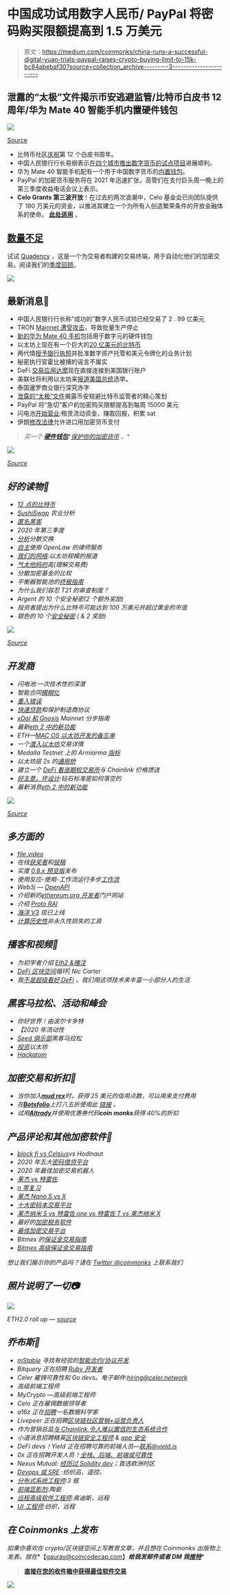 # 中国成功试用数字人民币/ PayPal 将密码购买限额提高到 1.5 万美元

> 原文：<https://medium.com/coinmonks/china-runs-a-successful-digital-yuan-trials-paypal-raises-crypto-buying-limit-to-15k-bc84abebaf30?source=collection_archive---------3----------------------->

## 泄露的“太极”文件揭示币安逃避监管/比特币白皮书 12 周年/华为 Mate 40 智能手机内置硬件钱包

![](img/51cf812c346190610680b69a8f7ff0fe.png)

[Source](https://www.reddit.com/r/CryptoCurrency/comments/jki9fx/pink_sus/)

*   比特币社区[庆祝](https://bitcoinist.com/bitcoin-to-celebrate-12-years-from-whitepaper-with-crucial-close-above-12k/)第 12 个白皮书周年。
*   中国人民银行行长易纲表示[在四个城市推出数字货币的试点项目](https://www.bloomberg.com/news/articles/2020-11-02/pboc-governor-says-4-million-transactions-so-far-in-digital-yuan?srnd=premium-asia)进展顺利。
*   华为 Mate 40 智能手机配有一个用于中国数字货币的[内置钱包](https://decrypt.co/46706/new-huawei-smartphone-includes-a-hardware-wallet-for-the-digital-yuan)。
*   PayPal 的加密货币服务将在 2021 年迅速扩张，高管们在支付巨头周一晚上的第三季度收益电话会议上表示。
*   **Celo Grants 第三波开放**！在过去的两次浪潮中，Celo 基金会已向团队提供了 180 万美元的资金，以推进其建立一个为所有人创造繁荣条件的开放金融体系的使命。 [**此处适用**](https://celofoundation.submittable.com/submit) 。

## [数量不足](https://quadency.com/?r=ea20aa360c45d1f5ad47a19a)

试试 [Quadency](https://blog.coincodecap.com/go/quadency) ，这是一个为交易者构建的交易终端，用于自动化他们的加密交易。阅读我们的[季度回顾](/coinmonks/quadency-review-a-crypto-trading-automation-platform-3068eaa374e1)。

[![](img/b48a88a126163e7d8c0f980f49d039a1.png)](https://quadency.com?r=ea20aa360c45d1f5ad47a19a)

## 最新消息📰

*   中国人民银行行长称“成功的”数字人民币试验已经交易了 2 . 99 亿美元
*   TRON [Mainnet 遭受攻击](https://cryptobriefing.com/tron-mainnet-suffers-attack-brings-block-production-halt/)，导致批量生产停止
*   [新的华为 Mate 40 手机](https://decrypt.co/46706/new-huawei-smartphone-includes-a-hardware-wallet-for-the-digital-yuan)包括用于数字元的硬件钱包
*   以太坊上现在有一个巨大的[20 亿美元的比特币](https://decrypt.co/46626/a-whopping-2-billion-in-bitcoin-is-now-on-ethereum)
*   两代情[授予银行执照](https://avantibank.com/bank-charter-granted/)并批准数字资产托管和美元令牌化的业务计划
*   秘密执行官霍比被捕的谣言不属实
*   DeFi [交易应用达摩](https://www.coindesk.com/defi-trading-app-dharma-now-connects-directly-to-us-bank-accounts)现在直接连接到美国银行账户
*   美联社将利用以太坊来[报道美国总统](https://developer.ap.org/ap-elections-api/)选举。
*   泰国暹罗商业银行深究赤字
*   [泄露的“太极”文件](https://www.forbes.com/sites/michaeldelcastillo/2020/10/29/leaked-tai-chi-document-reveals-binances-elaborate-scheme-to-evade-bitcoin-regulators/?sh=740c266f2a92)揭露币安规避比特币监管者的精心策划
*   PayPal 将“急切”客户的加密购买限额提高到每周 15000 美元
*   闪电池[开始营业](https://lightning.engineering/posts/2020-11-02-lightning-pool/):租赁流动资金，赚取回报，积累 sat
*   伊朗[修改法律](https://www.coindesk.com/iran-amends-law-to-allow-imports-to-be-funded-with-cryptocurrency)允许进口用加密货币支付

> *买一个* [***硬件钱包***](/coinmonks/the-best-cryptocurrency-hardware-wallets-of-2020-e28b1c124069)*[*保护你的加密货币*](/coinmonks/how-to-prevent-cryptocurrency-hacking-and-theft-from-your-wallet-65c8ff767766) *。**

*![](img/85c2580a2bc778e2230f6afae144ba6c.png)*

*[Source](https://www.reddit.com/r/CryptoCurrency/comments/jj66kz/in_its_10year_history_this_is_the_longest_time/)*

## *好的读物📑*

*   *[12 点的比特币](/@nic__carter/bitcoin-at-12-f6fce39cb9bb)*
*   *[SushiSwap](https://research.nansen.ai/sushiswap-farming/) 农业分析*
*   *[匿名黑客](https://weijiek.medium.com/deanonymising-the-kucoin-hacker-418fa5e9911d)*
*   *2020 年第三季度*
*   *[分析](https://bitquery.io/blog/dex-blockchain-explorer)分散交换*
*   *[自主](https://openlawesq.medium.com/autonomous-lawyering-using-openlaw-dad9c604975b)使用 OpenLaw 的律师服务*
*   *[我们的网络](https://ournetwork.substack.com/p/issue-45):以太坊规模的报道*
*   *[气太他妈的](/pooltogether/the-gas-is-too-damn-high-understanding-transaction-fees-b3274e7fd228)高(理解交易费)*
*   *分散加密基金的比较*
*   *平衡器智能池的[终极指南](https://bankless.substack.com/p/the-ultimate-guide-to-balancer-smart)*
*   *为什么我们容忍 T21 的审查制度？*
*   *Argent 的 10 个安全秘密(2 个额外奖励)*
*   *投资者提出为什么比特币可能达到 100 万美元并超过黄金的市值*
*   *银色的 10 个[安全秘密](https://www.argent.xyz/blog/10-security-secrets/) ( & 2 奖励)*

*![](img/f2366c97789c54646fa665a559d62c72.png)*

*[Source](https://www.reddit.com/r/CryptoCurrency/comments/jkd9f5/just_looking_out_for_you/)*

## *开发商*

*   *闪电池:一次技术性的深潜*
*   *智能合同[模糊化](/coinmonks/smart-contract-fuzzing-d9b88e0b0a05)*
*   *[重入错误](http://www.blockchainthings.io/article.aspx?i=12)*
*   *[快速贷款](https://forum.makerdao.com/t/urgent-flash-loans-and-securing-the-maker-protocol/4901)和保护制造商协议*
*   *[xDai 和 Gnosis](https://dxdao.medium.com/xdai-mainnet-step-by-step-guide-e61b2d50d64) Mainnet 分步指南*
*   *最新[eth 2 中的新功能](https://hackmd.io/@benjaminion/eth2_news/https%3A%2F%2Fhackmd.io%2F%40benjaminion%2Fwnie2_201031)*
*   *ETH—[MAC OS 以太坊开发的备忘单](/coinmonks/eth-cheat-sheet-for-macos-ethereum-development-804f1f77b09b)*
*   *一个[潜入以太坊](/coinmonks/a-dive-into-ethereum-transaction-details-d62b3bb3c7a1)交易详情*
*   *Medalla Testnet 上的 Armiarma [指标](https://github.com/leobago/BSC-ETH2/blob/master/Armiarma/Armiarma.md)*
*   *以太坊层 2s 的[通用桥](/the-ethereum-name-service/a-general-purpose-bridge-for-ethereum-layer-2s-e28810ec1d88)*
*   *建立一个 [DeFi 看涨期权交易所](https://blog.chain.link/defi-call-option-exchange-in-solidity/)与 Chainlink 价格馈送*
*   *[好主意，坏设计](https://blog.trailofbits.com/2020/10/30/good-idea-bad-design-how-the-diamond-standard-falls-short/):钻石标准是如何落空的*
*   *最新消息[eth 2 中的新功能](https://hackmd.io/@benjaminion/eth2_news/https%3A%2F%2Fhackmd.io%2F%40benjaminion%2Fwnie2_201031)*

*![](img/e9d6ba366dd7a0c21886d7cd9956e3c9.png)*

*[Source](https://www.reddit.com/r/Bitcoin/comments/jlr9o6/happy_14k_halloween_loved_making_these/)*

## *多方面的*

*   *[file.video](https://file.video/)*
*   *在线[获奖者](https://twitter.com/ETHGlobal/status/1321898728198934528)和[投稿](https://hack.ethglobal.co/ethonline/showcase)*
*   *实度 [0.8.x 预览版](https://solidity.ethereum.org/2020/10/28/solidity-0.8.x-preview/)发布*
*   *使用反应-使用-工作流运行多步[工作流](https://omarish.com/2020/10/28/react-workflow.html)*
*   *Web3j — [OpenAPI](https://blog.web3labs.com/web3j-open-api)*
*   *介绍新的[ethereum.org 开发者](https://blog.ethereum.org/2020/10/22/introducing-the-new-developer-portal/)门户网站*
*   *介绍 [Proto RAI](/reflexer-labs/introducing-proto-rai-c4cf1f013ef)*
*   *[海洋 V3](https://blog.oceanprotocol.com/ocean-v3-is-now-live-b47c0e73f52a) 现已上线*
*   *[计算历史性](https://twitter.com/realmubaris/status/1322654784596275200?s=20)非永久性损失的工具*

## *播客和视频💽*

*   *为初学者介绍 [Eth2 &赌注](https://www.youtube.com/watch?v=tpkpW031RCI)*
*   *[DeFi 区块空间](http://podcast.banklesshq.com/36-the-defi-blockspace-cycle-nic-carter)循环| Nic Carter*
*   *我[不是超级看好 DeFi](https://anchor.fm/thedefiant/episodes/Im-Not-Super-Bullish-on-DeFi--Were-Using-This-Tech-to-Enrich-a-Small-Group-of-People-James-Prestwich-eljokb) 。我们用这项技术来丰富一小部分人的生活*

## *黑客马拉松、活动和峰会*

*   *你好世界！由波尔卡多特*
*   *【2020 年流动性*
*   *[Seed 俱乐部](https://gitcoin.co/hackathon/seed-club-hacks/onboard)黑客马拉松*
*   *[投资](https://events.bizzabo.com/invest-ethereum-economy)以太坊*
*   *[Hackatom](https://hackatomv.devpost.com/)*

## *加密交易和折扣🔖*

*   *当你加入[***mud rex***](https://mudrex.com/signup?referral_code=COIN3566)时，获得 25 美元的信用点数，可以用来支付费用*
*   **在*[***Botsfolio***](/coinmonks/botsfolio.com/?coupon=gaure27)*上打八五折使用此* [*链接*](/coinmonks/botsfolio.com/?coupon=gaure27) *。**
*   **试用*[***Altrady***](https://app.altrady.com/?a=COINMONKS)*并使用优惠券代码****coin monks***获得 40%的折扣*

## *产品评论和其他加密软件📙*

*   *[block fi vs Celsius](/coinmonks/blockfi-vs-celsius-vs-hodlnaut-8a1cc8c26630)vs Hodlnaut*
*   *2020 年五大[密码借贷平台](https://blog.coincodecap.com/top-5-crypto-lending-platforms)*
*   *2020 年最佳加密交易机器人*
*   *[莱杰 vs 特雷佐](/coinmonks/ledger-nano-s-vs-x-battery-hardware-price-storage-59a6663fe3b0)*
*   *[n 零复习](/coinmonks/ngrave-zero-review-c465cf8307fc)*
*   *[莱杰 Nano S vs X](/coinmonks/ledger-nano-s-vs-x-battery-hardware-price-storage-59a6663fe3b0)*
*   *[十大密码本交易平台](/coinmonks/top-10-crypto-copy-trading-platforms-for-beginners-d0c37c7d698c)*
*   *[莱杰纳米 S vs 特雷佐 one vs 特雷佐 T vs 莱杰纳米 X](https://blog.coincodecap.com/ledger-nano-s-vs-trezor-one-ledger-nano-x-trezor-t)*
*   *最好的[加密税务软件](/coinmonks/best-crypto-tax-tool-for-my-money-72d4b430816b)*
*   *[最佳加密交易平台](/coinmonks/the-best-crypto-trading-platforms-in-2020-the-definitive-guide-updated-c72f8b874555)*
*   *Bitmex 的[保证金交易指南](/coinmonks/the-idiots-guide-to-margin-trading-on-bitmex-dbbd7742c6fc?source=friends_link&sk=7bfa99d2a181142510c8442c8ddb0786)*
*   *[Bitmex 高级保证金交易指南](/coinmonks/bitmex-advanced-margin-trading-guide-2270c195ce25?source=friends_link&sk=1d986cca731f5084b9a2db4a4bc4a7ad)*

*想让我们展示你的产品吗？请在 [Twitter @coinmonks](https://twitter.com/coinmonks) 上联系我们*

## *照片说明了一切📷*

*![](img/fb770bd43a8bbea9f361d130118c22c4.png)*

*ETH2.0 roll up — [source](https://twitter.com/trent_vanepps/status/1321936246332104705/photo/1)*

## *乔布斯👷*

*   *[mStable](https://twitter.com/mstable_) 寻找有经验的[智能合约/协议开发](https://cryptocurrencyjobs.co/engineering/mstable-protocol-developer-defi/)*
*   *Bitquery 正在招聘 [Ruby 开发者](https://angel.co/company/bitquery/jobs)*
*   *Celer 雇佣可靠性和 Go devs。电子邮件:hiring@celer.network*
*   *高级前端工程师*
*   *MyCrypto —高级前端工程师*
*   *Celo 正在雇佣数据领导者*
*   *a16z 正在[招聘](https://a16z.com/about/jobs/?gh_jid=4167628003)一名数据科学家*
*   *Livepeer 正在招聘[区块链社区营销+运营负责人](https://angel.co/company/livepeer/jobs/874811-blockchain-public-network-community-marketing-associate)*
*   *作为营销总监[与 Chainlink 令人难以置信的生态系统合作](https://chainlinklabs.com/careers#job-492239)*
*   *小道消息招聘精英[区块链安全工程师](https://jobs.lever.co/trailofbits/4f459855-3299-462f-9e73-299a840d5baf) & [app 安全](https://jobs.lever.co/trailofbits/8b7f7fc1-efb0-4e89-b406-784c3a2d77e4)*
*   *DeFi devs！Yield 正在招聘可靠的前端人员—联系@yield.is*
*   *0x 正在招聘开发人员！[全栈、后端、前端或可靠性](https://0x.org/about/jobs)*
*   *Nexus Mutual: [经历过 Solidity dev](https://angel.co/company/nexus-mutual-1/jobs/967538-smart-contract-engineer)；首选欧洲时区*
*   *[Devops 或 SRE](https://authenticjobs.com/job/3006/textile-devops-or-sre/) :纺织品，遥控。*
*   *[分布式系统工程师](https://jobs.lever.co/3box):3 框*
*   *[前端显影剂](https://twitter.com/ceramicnetwork/status/1305886402886995968):陶瓷*
*   *[远程高级软件工程师](https://jobs.lever.co/audius):奥迪斯，远程*
*   *[UI 工程师](https://textile.breezy.hr/p/2efb847aca79-ui-engineer):纺织，远程*

## *在 Coinmonks 上发布*

*如果你喜欢在 crypto/区块链空间上写教育文章，并且想在 Coinmonks 出版物上发表。就在**【gaurav@coincodecap.com】***给我发邮件或者 DM 我**[***推特***](https://twitter.com/coinmonks)**

> **[直接在您的收件箱中获得最佳软件交易](https://coincodecap.com?utm_source=coinmonks)**

**[![](img/160ce73bd06d46c2250251e7d5969f9d.png)](https://coincodecap.com?utm_source=coinmonks)**